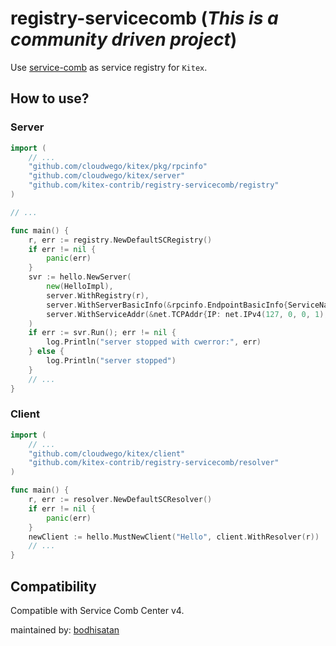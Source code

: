 # registry-servicecomb (*This is a community driven project*)

Use [service-comb](https://github.com/apache/servicecomb-service-center) as service registry for `Kitex`.

## How to use?

### Server
```go
import (
    // ...
    "github.com/cloudwego/kitex/pkg/rpcinfo"
    "github.com/cloudwego/kitex/server"
    "github.com/kitex-contrib/registry-servicecomb/registry"
)

// ...

func main() {
    r, err := registry.NewDefaultSCRegistry()
    if err != nil {
        panic(err)
    }
    svr := hello.NewServer(
        new(HelloImpl),
        server.WithRegistry(r),
        server.WithServerBasicInfo(&rpcinfo.EndpointBasicInfo{ServiceName: "Hello"}),
        server.WithServiceAddr(&net.TCPAddr{IP: net.IPv4(127, 0, 0, 1), Port: 8080}),
    )
    if err := svr.Run(); err != nil {
        log.Println("server stopped with cwerror:", err)
    } else {
        log.Println("server stopped")
    }
    // ...
}
```

### Client
```go
import (
    // ...
    "github.com/cloudwego/kitex/client"
    "github.com/kitex-contrib/registry-servicecomb/resolver"
)

func main() {
    r, err := resolver.NewDefaultSCResolver()
    if err != nil {
        panic(err)
    }
    newClient := hello.MustNewClient("Hello", client.WithResolver(r))
    // ...
}
```

## Compatibility
Compatible with Service Comb Center v4.

maintained by: [bodhisatan](https://github.com/bodhisatan)